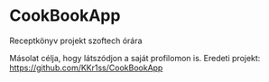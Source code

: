 # CookBookApp
Receptkönyv projekt szoftech órára

Másolat célja, hogy látszódjon a saját profilomon is. Eredeti projekt:
https://github.com/KKr1ss/CookBookApp
